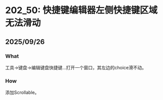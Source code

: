# 202_50: 快捷键编辑器左侧快捷键区域无法滑动
## 2025/09/26

### What
工具->键盘->编辑键盘快捷键...打开一个窗口，其左边的choice滑不动。

### How
添加Scrollable。
